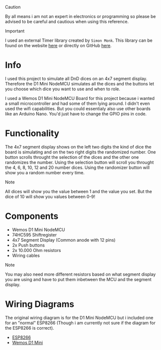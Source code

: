 > [!Caution]
> By all means i am not an expert in electronics or programming so please be advised to be careful and cautious when using this reference.

> [!Important]
> I used an external Timer library created by `Simon Monk`. This library can be found on the website [here](http://srmonk.blogspot.com/2012/01/arduino-timer-library.html) or directly on GitHub [here](https://github.com/JChristensen/Timer).

# Info
I used this project to simulate all DnD dices on an 4x7 segment display.
Therefore the D1 Mini NodeMCU simulates all the dices and the buttons let you choose which dice you want to use and when to role.

I used a Wemos D1 Mini NodeMCU Board for this project because i wanted a small microcontroller and had some of them lying around. I didn't even used the wifi capabilities. But you could essentialy also use other boards like an Arduino Nano. You'd just have to change the GPIO pins in code.

# Functionality
The 4x7 segment display shows on the left two digits the kind of dice the board is simulating and on the two right digits the randomized number.
One button scrolls throught the selection of the dices and the other one randomizes the number.
Using the selection button will scroll you throught the 4, 6, 8, 10, 12 and 20 number dices.
Using the randomizer button will show you a random number every time.

> [!Note]
> All dices will show you the value between 1 and the value you set. But the dice of 10 will show you values between 0-9!

# Components
- Wemos D1 Mini NodeMCU
- 74HC595 Shiftregister
- 4x7 Segment Display (Common anode with 12 pins)
- 2x Push buttons
- 2x 10.000 Ohm resistors
- Wiring cables

> [!Note]
> You may also need more different resistors based on what segment display you are using and have to put them inbetween the MCU and the segment display.

# Wiring Diagrams
The original wiring diagram is for the D1 Mini NodeMCU but i included one for an "normal" ESP8266 (Though i am currently not sure if the diagram for the ESP8266 is correct).

- [ESP8266](/pictures/ESP8266-WiringDiagram.png)
- [Wemos D1 Mini](/pictures/WemosD1Mini-WiringDiagram.png)
